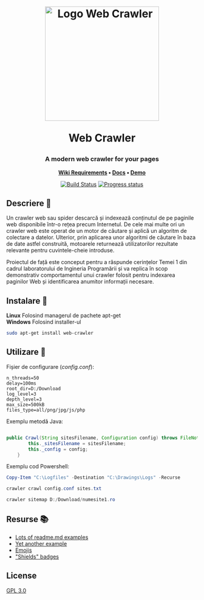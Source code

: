 <h1 align="center">
	<img
		width="300"
		alt="Logo Web Crawler"
		src="https://i.imgur.com/mKsad8h.png">
	<p>Web Crawler</p>
</h1>
<h3 align="center">
	A modern web crawler for your pages
</h3>
<p align="center">
	<strong>
		<a href="https://wiki.mta.ro/c/4/ip/lab/tema1-2020">Wiki Requirements</a>
		•
		<a href="https://google.com">Docs</a>
		•
		<a href="https://google.com">Demo</a>
	</strong>
</p>
<p align="center">
	<a href="https://github.com/GabrielStoica/WebCrawler/tree/master/src"><img
		alt="Build Status"
		src="https://github.com/thelounge/thelounge/workflows/Build/badge.svg"></a>
	<a href="https://github.com/GabrielStoica/WebCrawler"><img
		alt="Progress status"
		src="https://img.shields.io/badge/Progress-under%20construction-yellow"></a>
</p>


## Descriere :page_facing_up:

Un crawler web sau spider descarcă și indexează conținutul de pe paginile web disponibile într-o rețea precum Internetul. De cele mai multe ori un crawler web este operat de un motor de căutare și aplică un algoritm de colectare a datelor. Ulterior, prin aplicarea unor algoritmi de căutare în baza de date astfel construită, motoarele returnează utilizatorilor rezultate relevante pentru cuvintele-cheie introduse. 
 
Proiectul de față este conceput pentru a răspunde cerințelor Temei 1 din cadrul laboratorului de Ingineria Programării și va replica în scop demonstrativ comportamentul unui crawler folosit pentru indexarea paginilor Web și identificarea anumitor informații necesare.

## Instalare :wrench:

**Linux** Folosind managerul de pachete apt-get \
**Windows** Folosind installer-ul 

```bash
sudo apt-get install web-crawler
```

## Utilizare :satellite:

Fișier de configurare (*config.conf*):

```text
n_threads=50
delay=100ms
root_dir=D:/Download
log_level=3
depth_level=3
max_size=500kB
files_type=all/png/jpg/js/php
```

Exemplu metodă Java:

```java

public Crawl(String sitesFilename, Configuration config) throws FileNotFoundException {
        this._sitesFilename = sitesFilename;
        this._config = config;
    }
```

Exemplu cod Powershell:
```powershell
Copy-Item "C:\Logfiles" -Destination "C:\Drawings\Logs" -Recurse

crawler crawl config.conf sites.txt

crawler sitemap D:/Download/numesite1.ro
```

## Resurse :books:

- [Lots of readme.md examples][1]
- [Yet another example][2]
- [Emojis][3]
- ["Shields" badges][4]

[1]: https://github.com/matiassingers/awesome-readme
[2]: https://www.makeareadme.com/
[3]: https://gist.github.com/rxaviers/7360908
[4]: https://shields.io/

## License
[GPL 3.0](https://www.gnu.org/licenses/gpl-3.0.html)
